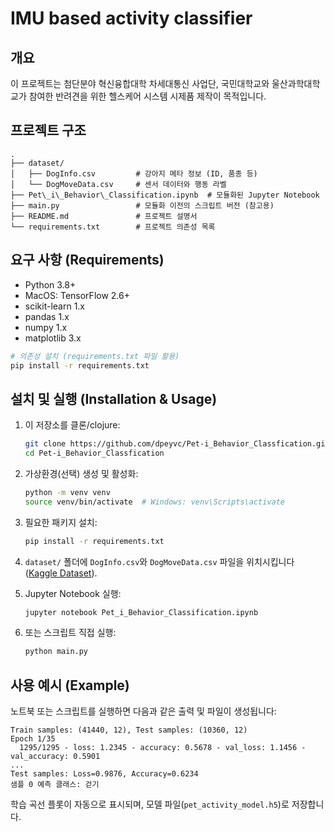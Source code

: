 
# IMU based activity classifier

## 개요
이 프로젝트는 첨단분야 혁신융합대학 차세대통신 사업단, 국민대학교와 울산과학대학교가 참여한 반려견을 위한 헬스케어 시스템 시제품 제작이 목적입니다.

## 프로젝트 구조
```
.
├── dataset/
│   ├── DogInfo.csv         # 강아지 메타 정보 (ID, 품종 등)
│   └── DogMoveData.csv     # 센서 데이터와 행동 라벨
├── Pet\_i\_Behavior\_Classification.ipynb  # 모듈화된 Jupyter Notebook
├── main.py                 # 모듈화 이전의 스크립트 버전 (참고용)
├── README.md               # 프로젝트 설명서
└── requirements.txt        # 프로젝트 의존성 목록

````

## 요구 사항 (Requirements)
- Python 3.8+
- MacOS: TensorFlow 2.6+
- scikit-learn 1.x  
- pandas 1.x  
- numpy 1.x  
- matplotlib 3.x  

```bash
# 의존성 설치 (requirements.txt 파일 활용)
pip install -r requirements.txt
````

## 설치 및 실행 (Installation & Usage)

1. 이 저장소를 클론/clojure:

   ```bash
   git clone https://github.com/dpeyvc/Pet-i_Behavior_Classfication.git
   cd Pet-i_Behavior_Classfication
   ```
2. 가상환경(선택) 생성 및 활성화:

   ```bash
   python -m venv venv
   source venv/bin/activate  # Windows: venv\Scripts\activate
   ```
3. 필요한 패키지 설치:

   ```bash
   pip install -r requirements.txt
   ```
4. `dataset/` 폴더에 `DogInfo.csv`와 `DogMoveData.csv` 파일을 위치시킵니다 ([Kaggle Dataset](https://www.kaggle.com/datasets/benjamingray44/inertial-data-for-dog-behaviour-classification)).
5. Jupyter Notebook 실행:

   ```bash
   jupyter notebook Pet_i_Behavior_Classification.ipynb
   ```
6. 또는 스크립트 직접 실행:

   ```bash
   python main.py
   ```

## 사용 예시 (Example)

노트북 또는 스크립트를 실행하면 다음과 같은 출력 및 파일이 생성됩니다:

```
Train samples: (41440, 12), Test samples: (10360, 12)
Epoch 1/35
  1295/1295 - loss: 1.2345 - accuracy: 0.5678 - val_loss: 1.1456 - val_accuracy: 0.5901
...
Test samples: Loss=0.9876, Accuracy=0.6234
샘플 0 예측 클래스: 걷기
```

학습 곡선 플롯이 자동으로 표시되며, 모델 파일(`pet_activity_model.h5`)로 저장합니다.

